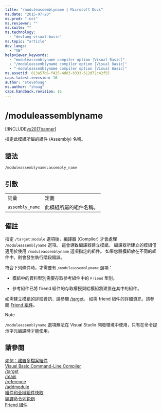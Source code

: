 ```yaml
---
title: "/moduleassemblyname | Microsoft Docs"
ms.date: "2015-07-20"
ms.prod: ".net"
ms.reviewer: ""
ms.suite: ""
ms.technology: 
  - "devlang-visual-basic"
ms.topic: "article"
dev_langs: 
  - "VB"
helpviewer_keywords: 
  - "moduleassemblyname compiler option [Visual Basic]"
  - "/moduleassemblyname compiler option [Visual Basic]"
  - "-moduleassemblyname compiler option [Visual Basic]"
ms.assetid: 013a57b6-f425-4dd3-b333-512d72c42f55
caps.latest.revision: 16
author: "stevehoag"
ms.author: "shoag"
caps.handback.revision: 16
---
```

# /moduleassemblyname
[!INCLUDE[vs2017banner](../../../visual-basic/includes/vs2017banner.md)]

指定此模組所屬的組件 \(Assembly\) 名稱。  
  
## 語法  
  
```  
/moduleassemblyname:assembly_name  
```  
  
## 引數  
  
|||  
|-|-|  
|詞彙|定義|  
|`assembly_name`|此模組所屬的組件名稱。|  
  
## 備註  
 指定 `/target:module` 選項後，編譯器 \(Compiler\) 才會處理 `/moduleassemblyname` 選項。  這會導致編譯器建立模組。  編譯器所建立的模組僅適用於使用 `/moduleassemblyname` 選項指定的組件。  如果您將模組放在不同的組件中，則會發生執行階段錯誤。  
  
 符合下列條件時，才需要有 `/moduleassemblyname` 選項：  
  
-   模組中的資料型別需要存取參考組件中的 `Friend` 型別。  
  
-   參考組件已將 friend 組件的存取權授與給模組將建置在其中的組件。  
  
 如需建立模組的詳細資訊，請參閱 [\/target](../../../visual-basic/reference/command-line-compiler/target.md)。  如需 friend 組件的詳細資訊，請參閱 [Friend 組件](../Topic/Friend%20Assemblies%20\(C%23%20and%20Visual%20Basic\).md)。  
  
> [!NOTE]
>  `/moduleassemblyname` 選項無法在 Visual Studio 開發環境中使用，只有在命令提示字元編譯時才能使用。  
  
## 請參閱  
 [如何：建置多檔案組件](../Topic/How%20to:%20Build%20a%20Multifile%20Assembly.md)   
 [Visual Basic Command\-Line Compiler](../../../visual-basic/reference/command-line-compiler/index.md)   
 [\/target](../../../visual-basic/reference/command-line-compiler/target.md)   
 [\/main](../../../visual-basic/reference/command-line-compiler/main.md)   
 [\/reference](../../../visual-basic/reference/command-line-compiler/reference.md)   
 [\/addmodule](../../../visual-basic/reference/command-line-compiler/addmodule.md)   
 [組件和全域組件快取](../Topic/Assemblies%20and%20the%20Global%20Assembly%20Cache%20\(C%23%20and%20Visual%20Basic\).md)   
 [編譯命令列範例](../../../visual-basic/reference/command-line-compiler/sample-compilation-command-lines.md)   
 [Friend 組件](../Topic/Friend%20Assemblies%20\(C%23%20and%20Visual%20Basic\).md)